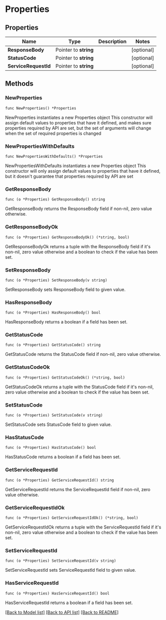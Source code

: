 # Properties

## Properties

Name | Type | Description | Notes
------------ | ------------- | ------------- | -------------
**ResponseBody** | Pointer to **string** |  | [optional] 
**StatusCode** | Pointer to **string** |  | [optional] 
**ServiceRequestId** | Pointer to **string** |  | [optional] 

## Methods

### NewProperties

`func NewProperties() *Properties`

NewProperties instantiates a new Properties object
This constructor will assign default values to properties that have it defined,
and makes sure properties required by API are set, but the set of arguments
will change when the set of required properties is changed

### NewPropertiesWithDefaults

`func NewPropertiesWithDefaults() *Properties`

NewPropertiesWithDefaults instantiates a new Properties object
This constructor will only assign default values to properties that have it defined,
but it doesn't guarantee that properties required by API are set

### GetResponseBody

`func (o *Properties) GetResponseBody() string`

GetResponseBody returns the ResponseBody field if non-nil, zero value otherwise.

### GetResponseBodyOk

`func (o *Properties) GetResponseBodyOk() (*string, bool)`

GetResponseBodyOk returns a tuple with the ResponseBody field if it's non-nil, zero value otherwise
and a boolean to check if the value has been set.

### SetResponseBody

`func (o *Properties) SetResponseBody(v string)`

SetResponseBody sets ResponseBody field to given value.

### HasResponseBody

`func (o *Properties) HasResponseBody() bool`

HasResponseBody returns a boolean if a field has been set.

### GetStatusCode

`func (o *Properties) GetStatusCode() string`

GetStatusCode returns the StatusCode field if non-nil, zero value otherwise.

### GetStatusCodeOk

`func (o *Properties) GetStatusCodeOk() (*string, bool)`

GetStatusCodeOk returns a tuple with the StatusCode field if it's non-nil, zero value otherwise
and a boolean to check if the value has been set.

### SetStatusCode

`func (o *Properties) SetStatusCode(v string)`

SetStatusCode sets StatusCode field to given value.

### HasStatusCode

`func (o *Properties) HasStatusCode() bool`

HasStatusCode returns a boolean if a field has been set.

### GetServiceRequestId

`func (o *Properties) GetServiceRequestId() string`

GetServiceRequestId returns the ServiceRequestId field if non-nil, zero value otherwise.

### GetServiceRequestIdOk

`func (o *Properties) GetServiceRequestIdOk() (*string, bool)`

GetServiceRequestIdOk returns a tuple with the ServiceRequestId field if it's non-nil, zero value otherwise
and a boolean to check if the value has been set.

### SetServiceRequestId

`func (o *Properties) SetServiceRequestId(v string)`

SetServiceRequestId sets ServiceRequestId field to given value.

### HasServiceRequestId

`func (o *Properties) HasServiceRequestId() bool`

HasServiceRequestId returns a boolean if a field has been set.


[[Back to Model list]](../README.md#documentation-for-models) [[Back to API list]](../README.md#documentation-for-api-endpoints) [[Back to README]](../README.md)


